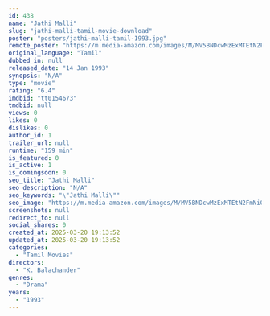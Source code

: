 ```yaml
---
id: 438
name: "Jathi Malli"
slug: "jathi-malli-tamil-movie-download"
poster: "posters/jathi-malli-tamil-1993.jpg"
remote_poster: "https://m.media-amazon.com/images/M/MV5BNDcwMzExMTEtN2FmNi00M2VjLWE2OWQtNTUwZmJkOWNlNjkyXkEyXkFqcGdeQXVyMjA4OTI5NDQ@._V1_SX300.jpg"
original_language: "Tamil"
dubbed_in: null
released_date: "14 Jan 1993"
synopsis: "N/A"
type: "movie"
rating: "6.4"
imdbid: "tt0154673"
tmdbid: null
views: 0
likes: 0
dislikes: 0
author_id: 1
trailer_url: null
runtime: "159 min"
is_featured: 0
is_active: 1
is_comingsoon: 0
seo_title: "Jathi Malli"
seo_description: "N/A"
seo_keywords: "\"Jathi Malli\""
seo_image: "https://m.media-amazon.com/images/M/MV5BNDcwMzExMTEtN2FmNi00M2VjLWE2OWQtNTUwZmJkOWNlNjkyXkEyXkFqcGdeQXVyMjA4OTI5NDQ@._V1_SX300.jpg"
screenshots: null
redirect_to: null
social_shares: 0
created_at: 2025-03-20 19:13:52
updated_at: 2025-03-20 19:13:52
categories:
  - "Tamil Movies"
directors:
  - "K. Balachander"
genres:
  - "Drama"
years:
  - "1993"
---
```

